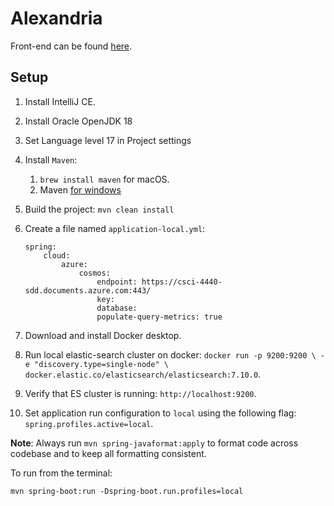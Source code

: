 # Alexandria

Front-end can be found [here](https://github.com/JessHua159/alexandria-ui).

## Setup
1. Install IntelliJ CE.
2. Install Oracle OpenJDK 18
3. Set Language level 17 in Project settings
4. Install `Maven`:
   1. `brew install maven` for macOS.
   2. Maven [for windows](https://mkyong.com/maven/how-to-install-maven-in-windows/)
 
5. Build the project: `mvn clean install`

6. Create a file named `application-local.yml`:
   ```
   spring:
       cloud:
           azure:
               cosmos:
                   endpoint: https://csci-4440-sdd.documents.azure.com:443/
                   key: 
                   database:
                   populate-query-metrics: true
   ```
7. Download and install Docker desktop.
8. Run local elastic-search cluster on docker: `docker run -p 9200:9200 \
   -e "discovery.type=single-node" \
   docker.elastic.co/elasticsearch/elasticsearch:7.10.0`.
9. Verify that ES cluster is running: `http://localhost:9200`.

10.   Set application run configuration to `local` using the following flag: `spring.profiles.active=local`. 

**Note**: Always run `mvn spring-javaformat:apply` to format code across codebase and to keep all formatting consistent.

To run from the terminal:

```mvn spring-boot:run -Dspring-boot.run.profiles=local```